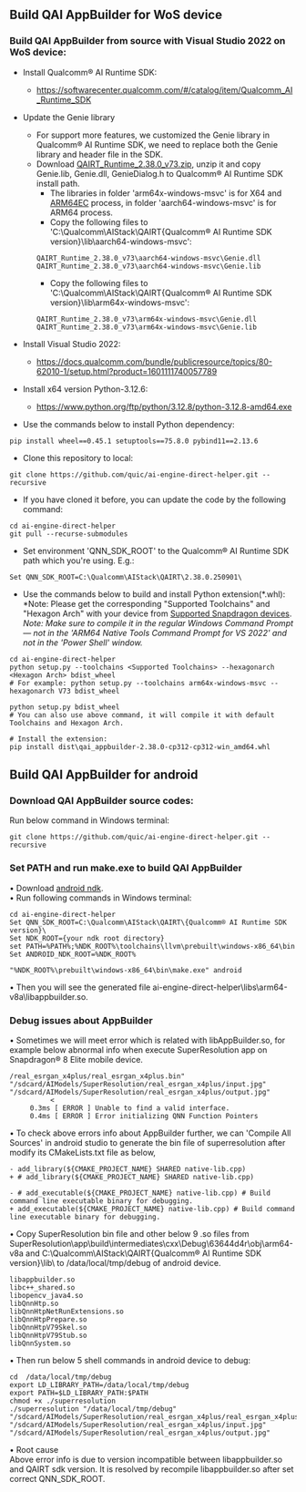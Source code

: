 ## Build QAI AppBuilder for WoS device
### Build QAI AppBuilder from source with Visual Studio 2022 on WoS device:<br>
- Install Qualcomm® AI Runtime SDK:
  - https://softwarecenter.qualcomm.com/#/catalog/item/Qualcomm_AI_Runtime_SDK
- Update the Genie library
  - For support more features, we customized the Genie library in Qualcomm® AI Runtime SDK, we need to replace both the Genie library and header file in the SDK.
  - Download [QAIRT_Runtime_2.38.0_v73.zip](https://github.com/quic/ai-engine-direct-helper/releases/download/v2.38.0/QAIRT_Runtime_2.38.0_v73.zip), unzip it and copy Genie.lib, Genie.dll, GenieDialog.h to Qualcomm® AI Runtime SDK install path.
    - The libraries in folder 'arm64x-windows-msvc' is for X64 and [ARM64EC](https://learn.microsoft.com/en-us/windows/arm/arm64ec) process, in folder 'aarch64-windows-msvc' is for ARM64 process.
    - Copy the following files to 'C:\Qualcomm\AIStack\QAIRT\{Qualcomm® AI Runtime SDK version}\lib\aarch64-windows-msvc':
    ```
    QAIRT_Runtime_2.38.0_v73\aarch64-windows-msvc\Genie.dll
    QAIRT_Runtime_2.38.0_v73\aarch64-windows-msvc\Genie.lib
    ```
    - Copy the following files to 'C:\Qualcomm\AIStack\QAIRT\{Qualcomm® AI Runtime SDK version}\lib\arm64x-windows-msvc':
    ```
    QAIRT_Runtime_2.38.0_v73\arm64x-windows-msvc\Genie.dll
    QAIRT_Runtime_2.38.0_v73\arm64x-windows-msvc\Genie.lib
    ```
  
- Install Visual Studio 2022: 
  - https://docs.qualcomm.com/bundle/publicresource/topics/80-62010-1/setup.html?product=1601111740057789
- Install x64 version Python-3.12.6: 
  - https://www.python.org/ftp/python/3.12.8/python-3.12.8-amd64.exe
- Use the commands below to install Python dependency: 
```
pip install wheel==0.45.1 setuptools==75.8.0 pybind11==2.13.6
```
- Clone this repository to local: 
```
git clone https://github.com/quic/ai-engine-direct-helper.git --recursive
```
- If you have cloned it before, you can update the code by the following command:
```
cd ai-engine-direct-helper
git pull --recurse-submodules
```
- Set environment 'QNN_SDK_ROOT' to the Qualcomm® AI Runtime SDK path which you're using. E.g.:
```
Set QNN_SDK_ROOT=C:\Qualcomm\AIStack\QAIRT\2.38.0.250901\
```
- Use the commands below to build and install Python extension(*.whl): <br>
*Note: Please get the corresponding "Supported Toolchains" and "Hexagon Arch" with your device from [Supported Snapdragon devices](https://docs.qualcomm.com/bundle/publicresource/topics/80-63442-10/QNN_general_overview.html#supported-snapdragon-devices). <br>
*Note: Make sure to compile it in the regular Windows Command Prompt — not in the 'ARM64 Native Tools Command Prompt for VS 2022' and not in the 'Power Shell' window.* <br>
```
cd ai-engine-direct-helper
python setup.py --toolchains <Supported Toolchains> --hexagonarch <Hexagon Arch> bdist_wheel
# For example: python setup.py --toolchains arm64x-windows-msvc --hexagonarch V73 bdist_wheel

python setup.py bdist_wheel
# You can also use above command, it will compile it with default Toolchains and Hexagon Arch.

# Install the extension:
pip install dist\qai_appbuilder-2.38.0-cp312-cp312-win_amd64.whl
```

## Build QAI AppBuilder for android

### Download QAI AppBuilder source codes:
Run below command in Windows terminal:
```
git clone https://github.com/quic/ai-engine-direct-helper.git --recursive
```
### Set PATH and run make.exe to build QAI AppBuilder
• Download [android ndk](https://dl.google.com/android/repository/android-ndk-r26d-windows.zip).<br>
• Run following commands in Windows terminal:
```
cd ai-engine-direct-helper
Set QNN_SDK_ROOT=C:\Qualcomm\AIStack\QAIRT\{Qualcomm® AI Runtime SDK version}\
Set NDK_ROOT={your ndk root directory}
set PATH=%PATH%;%NDK_ROOT%\toolchains\llvm\prebuilt\windows-x86_64\bin
Set ANDROID_NDK_ROOT=%NDK_ROOT%
 
"%NDK_ROOT%\prebuilt\windows-x86_64\bin\make.exe" android
```
• Then you will see the generated file ai-engine-direct-helper\libs\arm64-v8a\libappbuilder.so.

### Debug issues about AppBuilder
• Sometimes we will meet error which is related with libAppBuilder.so, for example below abnormal info when execute SuperResolution app on Snapdragon® 8 Elite mobile device. 
```
/real_esrgan_x4plus/real_esrgan_x4plus.bin" "/sdcard/AIModels/SuperResolution/real_esrgan_x4plus/input.jpg" "/sdcard/AIModels/SuperResolution/real_esrgan_x4plus/output.jpg"
          <
     0.3ms [ ERROR ] Unable to find a valid interface.
     0.4ms [ ERROR ] Error initializing QNN Function Pointers
```

• To check above errors info about AppBuilder further, we can 'Compile All Sources' in android studio to generate the bin file of superresolution after modify its CMakeLists.txt file as below,  
```
- add_library(${CMAKE_PROJECT_NAME} SHARED native-lib.cpp)
+ # add_library(${CMAKE_PROJECT_NAME} SHARED native-lib.cpp)

- # add_executable(${CMAKE_PROJECT_NAME} native-lib.cpp) # Build command line executable binary for debugging.
+ add_executable(${CMAKE_PROJECT_NAME} native-lib.cpp) # Build command line executable binary for debugging.
```

• Copy SuperResolution bin file and other below 9 .so files from SuperResolution\app\build\intermediates\cxx\Debug\63644d4r\obj\arm64-v8a and C:\Qualcomm\AIStack\QAIRT\{Qualcomm® AI Runtime SDK version}\lib\ to /data/local/tmp/debug of android device.
```
libappbuilder.so
libc++_shared.so
libopencv_java4.so
libQnnHtp.so
libQnnHtpNetRunExtensions.so
libQnnHtpPrepare.so
libQnnHtpV79Skel.so
libQnnHtpV79Stub.so
libQnnSystem.so
```

• Then run below 5 shell commands in android device to debug:
```
cd  /data/local/tmp/debug
export LD_LIBRARY_PATH=/data/local/tmp/debug
export PATH=$LD_LIBRARY_PATH:$PATH
chmod +x ./superresolution
./superresolution "/data/local/tmp/debug" "/sdcard/AIModels/SuperResolution/real_esrgan_x4plus/real_esrgan_x4plus.bin" "/sdcard/AIModels/SuperResolution/real_esrgan_x4plus/input.jpg" "/sdcard/AIModels/SuperResolution/real_esrgan_x4plus/output.jpg"
```

• Root cause<br>
Above error info is due to version incompatible between libappbuilder.so and QAIRT sdk version. 
It is resolved by recompile libappbuilder.so after set correct QNN_SDK_ROOT.
